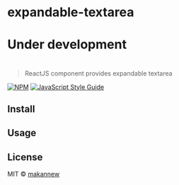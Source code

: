 # expandable-textarea






# Under development

#
#
#
#
#
#







> ReactJS component provides expandable textarea

[![NPM](https://img.shields.io/npm/v/expandable-textarea.svg)](https://www.npmjs.com/package/expandable-textarea) [![JavaScript Style Guide](https://img.shields.io/badge/code_style-standard-brightgreen.svg)](https://standardjs.com)

## Install


## Usage



## License

MIT © [makannew](https://github.com/makannew)
